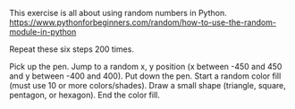 This exercise is all about using random numbers in Python. https://www.pythonforbeginners.com/random/how-to-use-the-random-module-in-python 

Repeat these six steps 200 times.

Pick up the pen.
Jump to a random x, y position (x between -450 and 450 and y between -400 and 400).
Put down the pen.
Start a random color fill (must use 10 or more colors/shades).
Draw a small shape (triangle, square, pentagon, or hexagon).
End the color fill.